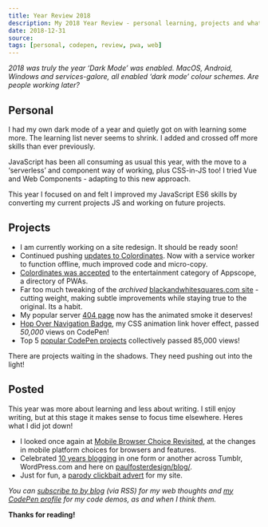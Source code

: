 ```yaml
---
title: Year Review 2018
description: My 2018 Year Review - personal learning, projects and what was posted in 2018.
date: 2018-12-31
source: 
tags: [personal, codepen, review, pwa, web]
---
```

_2018 was truly the year ‘Dark Mode’ was enabled. MacOS, Android, Windows and services-galore, all enabled ‘dark mode’ colour schemes. Are people working later?_

## Personal 

I had my own dark mode of a year and quietly got on with learning some more. The learning list never seems to shrink. I added and crossed off more skills than ever previously.

JavaScript has been all consuming as usual this year, with the move to a ‘serverless’ and component way of working, plus CSS-in-JS too! I tried Vue and Web Components - adapting to this new approach.

This year I focused on and felt I improved my JavaScript ES6 skills by converting my current projects JS and working on future projects.

## Projects

* I am currently working on a site redesign. It should be ready soon!
* Continued pushing [updates to Colordinates](/blog/colordinates/). Now with a service worker to function offline, much improved code and micro-copy. 
* [Colordinates was accepted](https://appsco.pe/app/colordinates) to the entertainment category of Appscope, a directory of PWAs.
* Far too much tweaking of the _archived_ [blackandwhitesquares.com site](/work/blackandwhitesquares/) - cutting weight, making subtle improvements while staying true to the original. Its a habit.
* My popular server [404 page](/404notfound/) now has the animated smoke it deserves!
* [Hop Over Navigation Badge](/blog/hop-over-navigation/), my CSS animation link hover effect, passed _50,000_ views on CodePen!
* Top 5 [popular CodePen projects](https://codepen.io/plfstr/popular) collectively passed 85,000 views! 

There are projects waiting in the shadows. They need pushing out into the light! 

## Posted

This year was more about learning and less about writing. I still enjoy writing, but at this stage it makes sense to focus time elsewhere. Heres what I did jot down!

* I looked once again at [Mobile Browser Choice Revisited](/blog/mobile-browser-choice-revisited/), at the changes in mobile platform choices for browsers and features. 
* Celebrated [10 years blogging](https://wp.me/p8cZJl-1oC) in one form or another across Tumblr, WordPress.com and here on [paulfosterdesign/blog/](/blog/).
* Just for fun, a [parody clickbait advert](https://wp.me/p8cZJl-1si) for my site.

_You can [subscribe to by blog](/blog/) (via RSS) for my web thoughts and [my CodePen profile](https://codepen.io/plfstr) for my code demos, as and when I think them._

**Thanks for reading!**
